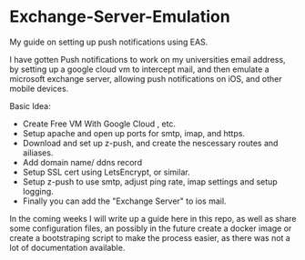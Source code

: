 # Exchange-Server-Emulation
My guide on setting up push notifications using EAS.


I have gotten Push notifications to work on my universities email address, by setting up a google cloud vm to intercept mail, and then emulate a microsoft exchange server, allowing push notifications on iOS, and other mobile devices. 

Basic Idea:
- Create Free VM With Google Cloud , etc.
- Setup apache and open up ports for smtp, imap, and https.
- Download and set up z-push, and create the nescessary routes and ailiases.
- Add domain name/ ddns record
- Setup SSL cert using LetsEncrypt, or similar.
- Setup z-push to use smtp, adjust ping rate, imap settings and setup logging.
- Finally you can add the "Exchange Server" to ios mail.

In the coming weeks I will write up a guide here in this repo, as well as share some configuration files, an possibly in the future create a docker image or create a bootstraping script to make the process easier, as there was not a lot of documentation available.
